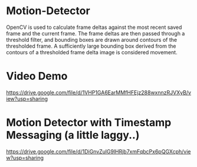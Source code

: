 # Motion-Detector
OpenCV is used to calculate frame deltas against the most recent saved frame and the current frame. The frame deltas are then passed through a threshold filter, and bounding boxes are drawn around contours of the thresholded frame. A sufficiently large bounding box derived from the contours of a thresholded frame delta image is considered movement.

# Video Demo
https://drive.google.com/file/d/1VHP1GA6EarMMfHFEjz288wxnnzRJVXyB/view?usp=sharing

# Motion Detector with Timestamp Messaging (a little laggy..)
https://drive.google.com/file/d/1DiGnvZulG9lHRjb7xmFqbcPx6pQGXcph/view?usp=sharing
